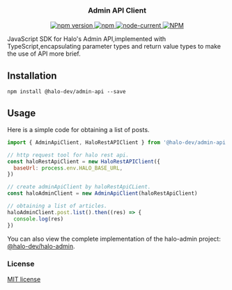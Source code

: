 <h3 align="center">Admin API Client</h3>

<p align="center">
  <a href="https://www.npmjs.com/package/@halo-dev/admin-api">
    <img src="https://img.shields.io/npm/v/@halo-dev/admin-api.svg" alt="npm version"/>
  </a>
  <a href="https://www.npmjs.com/package/@halo-dev/admin-api">
      <img alt="npm" src="https://img.shields.io/npm/dm/@halo-dev/admin-api" alt="Downloads"/>
  </a>
  <a href="https://github.com/halo-dev/js-sdk/blob/master/packages/admin-api/package.json">
      <img alt="node-current" src="https://img.shields.io/node/v/@halo-dev/admin-api?color=blue">
  </a>
  <a href="https://github.com/halo-dev/js-sdk/blob/master/LICENSE">
    <img alt="NPM" src="https://img.shields.io/npm/l/@halo-dev/admin-api" alt="LICENSE">
  </a>
</p>

<p>JavaScript SDK for Halo's Admin API,implemented with TypeScript,encapsulating parameter types and return value types to make the use of API more brief.</p>

## Installation

```shell
npm install @halo-dev/admin-api --save
```

## Usage

Here is a simple code for obtaining a list of posts.

```javascript
import { AdminApiClient, HaloRestAPIClient } from '@halo-dev/admin-api'

// http request tool for halo rest api.
const haloRestApiClient = new HaloRestAPIClient({
  baseUrl: process.env.HALO_BASE_URL,
})

// create adminApiClient by haloRestApiCLient.
const haloAdminClient = new AdminApiClient(haloRestApiClient)

// obtaining a list of articles.
haloAdminClient.post.list().then((res) => {
  console.log(res)
})
```

You can also view the complete implementation of the halo-admin project: [@halo-dev/halo-admin](https://github.com/halo-dev/halo-admin).

### License

[MIT license](../../LICENSE)
